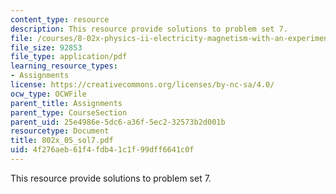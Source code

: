 ```yaml
---
content_type: resource
description: This resource provide solutions to problem set 7.
file: /courses/8-02x-physics-ii-electricity-magnetism-with-an-experimental-focus-spring-2005/4f276aeb61f4fdb41c1f99dff6641c0f_802x_05_sol7.pdf
file_size: 92853
file_type: application/pdf
learning_resource_types:
- Assignments
license: https://creativecommons.org/licenses/by-nc-sa/4.0/
ocw_type: OCWFile
parent_title: Assignments
parent_type: CourseSection
parent_uid: 25e4986e-5dc6-a36f-5ec2-32573b2d001b
resourcetype: Document
title: 802x_05_sol7.pdf
uid: 4f276aeb-61f4-fdb4-1c1f-99dff6641c0f
---
```

This resource provide solutions to problem set 7.